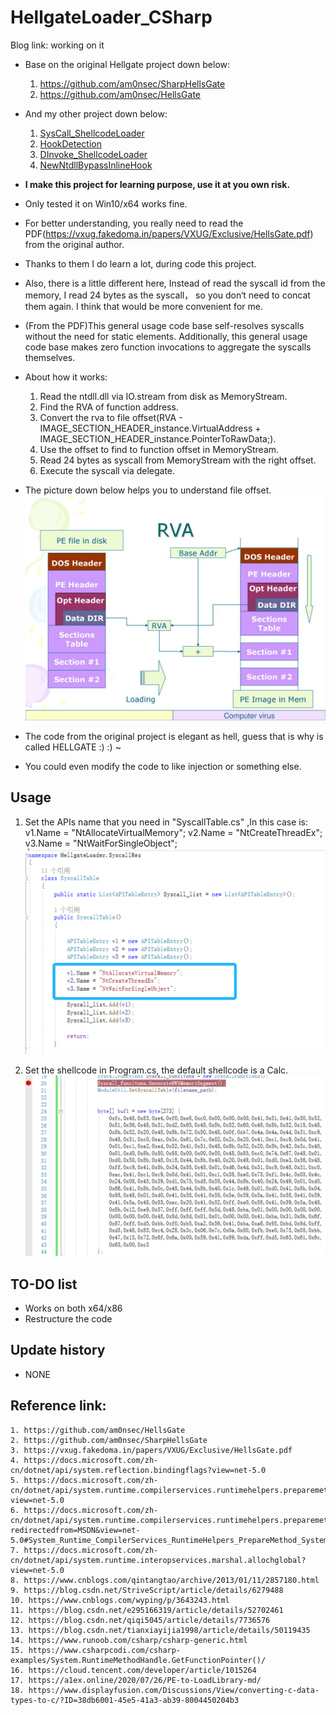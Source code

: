 # HellgateLoader_CSharp

Blog link: working on it

- Base on the original Hellgate project down below:
	1. https://github.com/am0nsec/SharpHellsGate
	2. https://github.com/am0nsec/HellsGate
- And my other project down below:
	1. [SysCall_ShellcodeLoader](https://github.com/Kara-4search/SysCall_ShellcodeLoad_Csharp)
	2. [HookDetection](https://github.com/Kara-4search/HookDetection_CSharp)
	3. [DInvoke_ShellcodeLoader](https://github.com/Kara-4search/DInvoke_shellcodeload_CSharp)
	4. [NewNtdllBypassInlineHook](https://github.com/Kara-4search/NewNtdllBypassInlineHook_CSharp)

- **I make this project for learning purpose, use it at you own risk.**
- Only tested it on Win10/x64 works fine.
- For better understanding, you really need to read the PDF(https://vxug.fakedoma.in/papers/VXUG/Exclusive/HellsGate.pdf) from the original author.
- Thanks to them I do learn a lot, during code this project.
- Also, there is a little different here, Instead of read the syscall id from the memory, I read 24 bytes as the syscall，
	so you don‘t need to concat them again. I think that would be more convenient for me.
- (From the PDF)This general usage code base self-resolves syscalls without the need for static elements. Additionally, this general usage code base makes zero function invocations to aggregate the syscalls themselves.
- About how it works:
	1. Read the ntdll.dll via IO.stream from disk as MemoryStream.
	2. Find the RVA of function address.
	3. Convert the rva to file offset(RVA - IMAGE_SECTION_HEADER_instance.VirtualAddress + IMAGE_SECTION_HEADER_instance.PointerToRawData;).
	4. Use the offset to find to function offset in MemoryStream.
	5. Read 24 bytes as syscall from MemoryStream with the right offset.
	6. Execute the syscall via delegate.
- The picture down below helps you to understand file offset.
	![avatar](https://github.com/Kara-4search/ProjectPics/blob/main/HellGateLoader_ConvertRVAtoFO.jpg)
- The code from the original project is elegant as hell, guess that is why is called HELLGATE :) :) ~
- You could even modify the code to like injection or something else.

## Usage
1. Set the APIs name that you need in "SyscallTable.cs" ,In this case is:
	        v1.Name = "NtAllocateVirtualMemory";
            v2.Name = "NtCreateThreadEx";
            v3.Name = "NtWaitForSingleObject";
	![avatar](https://raw.githubusercontent.com/Kara-4search/ProjectPics/main/HellGateLoader_APIs.png)

2. Set the shellcode in Program.cs, the default shellcode is a Calc.
	![avatar](https://raw.githubusercontent.com/Kara-4search/ProjectPics/main/HellGateLoader_shellcode.png)

	
## TO-DO list
- Works on both x64/x86
- Restructure the code

## Update history
- NONE

## Reference link:
	1. https://github.com/am0nsec/HellsGate
	2. https://github.com/am0nsec/SharpHellsGate
	3. https://vxug.fakedoma.in/papers/VXUG/Exclusive/HellsGate.pdf 
	4. https://docs.microsoft.com/zh-cn/dotnet/api/system.reflection.bindingflags?view=net-5.0
	5. https://docs.microsoft.com/zh-cn/dotnet/api/system.runtime.compilerservices.runtimehelpers.preparemethod?view=net-5.0
	6. https://docs.microsoft.com/zh-cn/dotnet/api/system.runtime.compilerservices.runtimehelpers.preparemethod?redirectedfrom=MSDN&view=net-5.0#System_Runtime_CompilerServices_RuntimeHelpers_PrepareMethod_System_RuntimeMethodHandle_System_RuntimeTypeHandle___
	7. https://docs.microsoft.com/zh-cn/dotnet/api/system.runtime.interopservices.marshal.allochglobal?view=net-5.0
	8. https://www.cnblogs.com/qintangtao/archive/2013/01/11/2857180.html
	9. https://blog.csdn.net/StriveScript/article/details/6279488
	10. https://www.cnblogs.com/wyping/p/3643243.html
	11. https://blog.csdn.net/e295166319/article/details/52702461
	12. https://blog.csdn.net/qiqi5045/article/details/7736576
	13. https://blog.csdn.net/tianxiayijia1998/article/details/50119435
	14. https://www.runoob.com/csharp/csharp-generic.html
	15. https://www.csharpcodi.com/csharp-examples/System.RuntimeMethodHandle.GetFunctionPointer()/
	16. https://cloud.tencent.com/developer/article/1015264
	17. https://a1ex.online/2020/07/26/PE-to-LoadLibrary-md/
	18. https://www.displayfusion.com/Discussions/View/converting-c-data-types-to-c/?ID=38db6001-45e5-41a3-ab39-8004450204b3